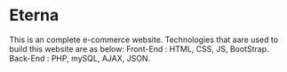 # Eterna
This is an complete e-commerce website.
Technologies that aare used to build this website are as below:
Front-End : HTML, CSS, JS, BootStrap.
Back-End : PHP, mySQL, AJAX, JSON.

